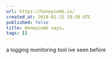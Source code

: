 ```yaml
---
url: https://honeycomb.io/
created_at: 2018-01-15 19:39 UTC
published: false
title: Honeycomb says…
tags: []
---
```


a logging monitoring tool ive seen before
